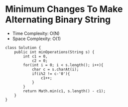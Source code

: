 # Minimum Changes To Make Alternating Binary String

- Time Complexity: O(N)
- Space Complexity: O(1)

```
class Solution {
    public int minOperations(String s) {
        int c1 = 0,
            c2 = 0;
        for(int i = 0; i < s.length(); i++){
            char c = s.charAt(i);
            if(i%2 != c-'0'){
                c1++;
            }
        }
        return Math.min(c1, s.length() - c1);
    }
}
```
